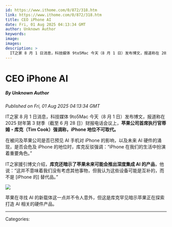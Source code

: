 ```yaml
---
id: https://www.ithome.com/0/872/318.htm
link: https://www.ithome.com/0/872/318.htm
title: CEO iPhone AI
date: Fri, 01 Aug 2025 04:13:34 GMT
author: Unknown Author
keywords: 
image: 
images: 
description: >
  IT之家 8 月 1 日消息，科技媒体 9to5Mac 今天（8 月 1 日）发布博文，报道称在 2025 财年第 3 财季（截至 6 月 28 日）财报电话会议上，苹果公司首席执行官蒂姆・库克（Tim Cook）强调称，iPhone 地位不可取代。在被问及苹果公司是否已预见 AI 手机对 iPhone 的影响，以及未来 AI 硬件的涌现，是否会危及 iPhone 的地位时，库克反驳强调：“iPhone 在我们的生活中扮演着重要角色。”IT之家援引博文介绍，库克还暗示了苹果未来可能会推出深度集成 AI 的产品，他说：“这并不意味着我们没有考虑其他事物，但我认为这些设备可能是互补的，而不是 [iPhone 的] 替代品。”苹果在寻找 AI 的新载体这一点并不令人意外，但这是库克罕见暗示苹果正在探索打造 AI 相关的硬件产品。
---
```

# CEO iPhone AI
##### By Unknown Author
_Published on Fri, 01 Aug 2025 04:13:34 GMT_

IT之家 8 月 1 日消息，科技媒体 9to5Mac 今天（8 月 1 日）发布博文，报道称在 2025 财年第 3 财季（截至 6 月 28 日）财报电话会议上，**苹果公司首席执行官蒂姆・库克（Tim Cook）强调称，iPhone 地位不可取代。**

在被问及苹果公司是否已预见 AI 手机对 iPhone 的影响，以及未来 AI 硬件的涌现，是否会危及 iPhone 的地位时，库克反驳强调：“iPhone 在我们的生活中扮演着重要角色。”

IT之家援引博文介绍，**库克还暗示了苹果未来可能会推出深度集成 AI 的产品**，他说：“这并不意味着我们没有考虑其他事物，但我认为这些设备可能是互补的，而不是 \[iPhone 的\] 替代品。”

![](https://img.ithome.com/newsuploadfiles/2025/8/eca79481-286c-41c6-b963-d733de28bf00.jpg?x-bce-process=image/format,f_auto)

苹果在寻找 AI 的新载体这一点并不令人意外，但这是库克罕见暗示苹果正在探索打造 AI 相关的硬件产品。

---
Categories: 